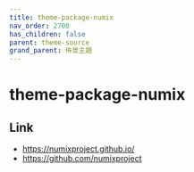 ```yaml
---
title: theme-package-numix
nav_order: 2700
has_children: false
parent: theme-source
grand_parent: 佈景主題
---
```



# theme-package-numix


## Link

* https://numixproject.github.io/
* https://github.com/numixproject
